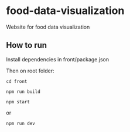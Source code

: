 # food-data-visualization
Website for food data visualization

## How to run

Install dependencies in front/package.json

Then on root folder:

```
cd front
```


```
npm run build

npm start

```

or 


```
npm run dev

```
